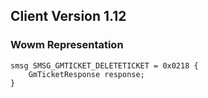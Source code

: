 ## Client Version 1.12

### Wowm Representation
```rust,ignore
smsg SMSG_GMTICKET_DELETETICKET = 0x0218 {
    GmTicketResponse response;    
}

```
